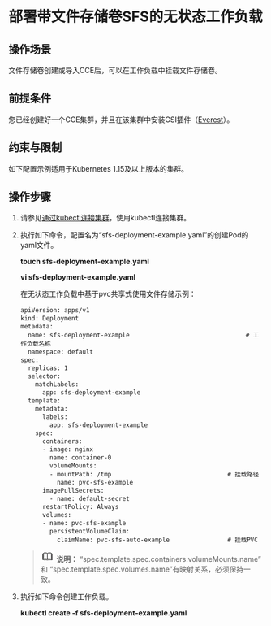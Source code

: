 # 部署带文件存储卷SFS的无状态工作负载<a name="cce_10_0263"></a>

## 操作场景<a name="section1062914713566"></a>

文件存储卷创建或导入CCE后，可以在工作负载中挂载文件存储卷。

## 前提条件<a name="section13181839131510"></a>

您已经创建好一个CCE集群，并且在该集群中安装CSI插件（[Everest](Everest（系统资源插件-必装）.md)）。

## 约束与限制<a name="section946015116135"></a>

如下配置示例适用于Kubernetes 1.15及以上版本的集群。

## 操作步骤<a name="section1530655595611"></a>

1.  请参见[通过kubectl连接集群](通过kubectl连接集群.md)，使用kubectl连接集群。
2.  执行如下命令，配置名为“sfs-deployment-example.yaml”的创建Pod的yaml文件。

    **touch sfs-deployment-example.yaml**

    **vi sfs-deployment-example.yaml**

    在无状态工作负载中基于pvc共享式使用文件存储示例：

    ```
    apiVersion: apps/v1 
    kind: Deployment 
    metadata: 
      name: sfs-deployment-example                                # 工作负载名称
      namespace: default 
    spec: 
      replicas: 1 
      selector: 
        matchLabels: 
          app: sfs-deployment-example 
      template: 
        metadata: 
          labels: 
            app: sfs-deployment-example 
        spec: 
          containers: 
          - image: nginx 
            name: container-0 
            volumeMounts: 
            - mountPath: /tmp                                # 挂载路径
              name: pvc-sfs-example 
          imagePullSecrets:
            - name: default-secret
          restartPolicy: Always 
          volumes: 
          - name: pvc-sfs-example 
            persistentVolumeClaim: 
              claimName: pvc-sfs-auto-example                # 挂载PVC
    ```

    >![](public_sys-resources/icon-note.gif) **说明：** 
    >“spec.template.spec.containers.volumeMounts.name” 和 “spec.template.spec.volumes.name”有映射关系，必须保持一致。

3.  执行如下命令创建工作负载。

    **kubectl create -f sfs-deployment-example.yaml**


